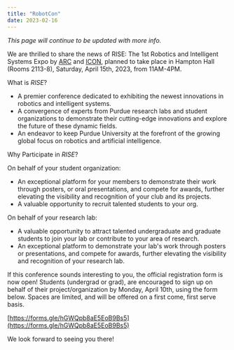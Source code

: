 ```yaml
---
title: "RobotCon"
date: 2023-02-16
---
```



_This page will continue to be updated with more info._

We are thrilled to share the news of RISE: The 1st Robotics and Intelligent Systems Expo by [ARC](https://www.purduearc.com/) and [ICON](https://engineering.purdue.edu/ICON), planned to take place in Hampton Hall (Rooms 2113-8), Saturday, April 15th, 2023, from 11AM-4PM.

What is *RISE*?

- A premier conference dedicated to exhibiting the newest innovations in robotics and intelligent systems.
- A convergence of experts from Purdue research labs and student organizations to demonstrate their cutting-edge innovations and explore the future of these dynamic fields.
- An endeavor to keep Purdue University at the forefront of the growing global focus on robotics and artificial intelligence.

Why Participate in *RISE*?

On behalf of your student organization:
- An exceptional platform for your members to demonstrate their work through posters, or oral presentations, and compete for awards, further elevating the visibility and recognition of your club and its projects.
- A valuable opportunity to recruit talented students to your org.

On behalf of your research lab:
- A valuable opportunity to attract talented undergraduate and graduate students to join your lab or contribute to your area of research.
- An exceptional platform to demonstrate your lab's work through posters or presentations, and compete for awards, further elevating the visibility and recognition of your research lab.

If this conference sounds interesting to you, the official registration form is now open! Students (undergrad or grad), are encouraged to sign up on behalf of their project/organization by Monday, April 10th, using the form below. Spaces are limited, and will be offered on a first come, first serve basis.

[https://forms.gle/hGWQpb8aE5EoB9Bs5](https://forms.gle/hGWQpb8aE5EoB9Bs5)

We look forward to seeing you there!
